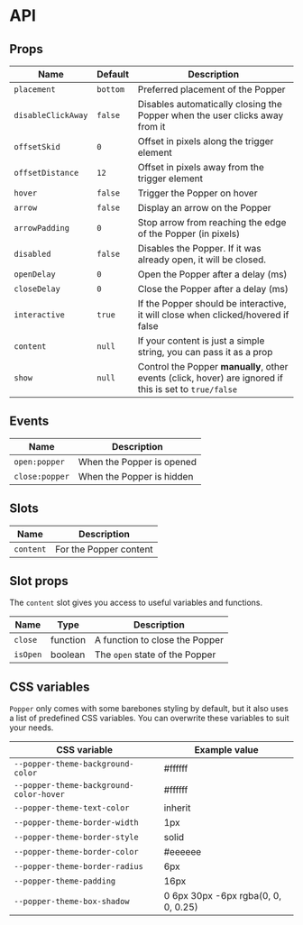# API

## Props

| Name               | Default  | Description                                                                                             |
| ------------------ | -------- | ------------------------------------------------------------------------------------------------------- |
| `placement`        | `bottom` | Preferred placement of the Popper                                                                       |
| `disableClickAway` | `false`  | Disables automatically closing the Popper when the user clicks away from it                             |
| `offsetSkid`       | `0`      | Offset in pixels along the trigger element                                                              |
| `offsetDistance`   | `12`     | Offset in pixels away from the trigger element                                                          |
| `hover`            | `false`  | Trigger the Popper on hover                                                                             |
| `arrow`            | `false`  | Display an arrow on the Popper                                                                          |
| `arrowPadding`     | `0`      | Stop arrow from reaching the edge of the Popper (in pixels)                                             |
| `disabled`         | `false`  | Disables the Popper. If it was already open, it will be closed.                                         |
| `openDelay`        | `0`      | Open the Popper after a delay (ms)                                                                      |
| `closeDelay`       | `0`      | Close the Popper after a delay (ms)                                                                     |
| `interactive`      | `true`   | If the Popper should be interactive, it will close when clicked/hovered if false                        |
| `content`          | `null`   | If your content is just a simple string, you can pass it as a prop                                      |
| `show`             | `null`   | Control the Popper **manually**, other events (click, hover) are ignored if this is set to `true/false` |

## Events

| Name           | Description               |
| -------------- | ------------------------- |
| `open:popper`  | When the Popper is opened |
| `close:popper` | When the Popper is hidden |

## Slots

| Name      | Description            |
| --------- | ---------------------- |
| `content` | For the Popper content |

## Slot props

The `content` slot gives you access to useful variables and functions.

| Name     | Type     | Description                    |
| -------- | -------- | ------------------------------ |
| `close`  | function | A function to close the Popper |
| `isOpen` | boolean  | The `open` state of the Popper |

## CSS variables

`Popper` only comes with some barebones styling by default, but it also uses a list of predefined CSS variables. You can overwrite these variables to suit your needs.

| CSS variable                            | Example value                       |
| --------------------------------------- | ----------------------------------- |
| `--popper-theme-background-color`       | #ffffff                             |
| `--popper-theme-background-color-hover` | #ffffff                             |
| `--popper-theme-text-color`             | inherit                             |
| `--popper-theme-border-width`           | 1px                                 |
| `--popper-theme-border-style`           | solid                               |
| `--popper-theme-border-color`           | #eeeeee                             |
| `--popper-theme-border-radius`          | 6px                                 |
| `--popper-theme-padding`                | 16px                                |
| `--popper-theme-box-shadow`             | 0 6px 30px -6px rgba(0, 0, 0, 0.25) |

